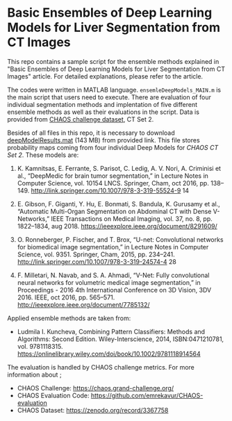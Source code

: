 
# Basic Ensembles of Deep Learning Models for Liver Segmentation from CT Images
This repo contains a sample script for the ensemble methods explained in "Basic Ensembles of Deep Learning Models for Liver Segmentation from CT Images" article. For detailed explanations, please refer to the article. 

The codes were written in MATLAB language. `ensemleDeepModels_MAIN.m` is the main script that users need to execute. There are evaluation of four individual segmentation methods and implentation of five different ensemble methods as well as their evaluations in the script. Data is provided from [CHAOS challenge dataset](https://zenodo.org/record/3367758),  CT Set 2.

Besides of all files in this repo, it is necessary to download [deepModelResults.mat](https://yadi.sk/d/ff6Tld0jcbrz2g) (143 MB) from provided link. This file stores probability maps coming from four individual Deep Models for *CHAOS CT Set 2*. These models are:

1. K. Kamnitsas, E. Ferrante, S. Parisot, C. Ledig, A. V. Nori, A. Criminisi et al., “DeepMedic for brain tumor segmentation,” in Lecture Notes in Computer Science, vol. 10154 LNCS. Springer, Cham, oct 2016, pp. 138–149. http://link.springer.com/10.1007/978-3-319-55524-9 14

2. E. Gibson, F. Giganti, Y. Hu, E. Bonmati, S. Bandula, K. Gurusamy et al., “Automatic Multi-Organ Segmentation on Abdominal CT with Dense V-Networks,” IEEE Transactions on Medical Imaging, vol. 37, no. 8, pp. 1822–1834, aug 2018. https://ieeexplore.ieee.org/document/8291609/

3. O. Ronneberger, P. Fischer, and T. Brox, “U-net: Convolutional networks for biomedical image segmentation,” in Lecture Notes in Computer Science, vol. 9351.
Springer, Cham, 2015, pp. 234–241. http://link.springer.com/10.1007/978-3-319-24574-4 28

4. F. Milletari, N. Navab, and S. A. Ahmadi, “V-Net: Fully convolutional neural networks for volumetric medical image segmentation,” in Proceedings - 2016 4th International Conference on 3D Vision, 3DV 2016. IEEE, oct 2016, pp. 565–571. 
http://ieeexplore.ieee.org/document/7785132/

Applied ensemble methods are taken from:
- Ludmila I. Kuncheva, Combining Pattern Classifiers: Methods and Algorithms:
Second Edition. Wiley-Interscience, 2014, ISBN:0471210781, vol. 9781118315. https://onlinelibrary.wiley.com/doi/book/10.1002/9781118914564

The evaluation is handled by CHAOS challenge metrics. For more information about ;
- CHAOS Challenge: https://chaos.grand-challenge.org/ 
- CHAOS Evaluation Code: https://github.com/emrekavur/CHAOS-evaluation 
- CHAOS Dataset: https://zenodo.org/record/3367758

